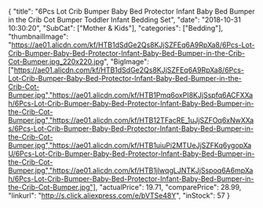 {
	"title": "6Pcs Lot Crib Bumper Baby Bed Protector Infant Baby Bed Bumper in the Crib Cot Bumper Toddler Infant Bedding Set",
	"date": "2018-10-31 10:30:20",
	"SubCat": ["Mother & Kids"],
	"categories": ["Bedding"],
	"thumbnailImage": "https://ae01.alicdn.com/kf/HTB1dSdGe2Qs8KJjSZFEq6A9RpXa8/6Pcs-Lot-Crib-Bumper-Baby-Bed-Protector-Infant-Baby-Bed-Bumper-in-the-Crib-Cot-Bumper.jpg_220x220.jpg",
	"BigImage": ["https://ae01.alicdn.com/kf/HTB1dSdGe2Qs8KJjSZFEq6A9RpXa8/6Pcs-Lot-Crib-Bumper-Baby-Bed-Protector-Infant-Baby-Bed-Bumper-in-the-Crib-Cot-Bumper.jpg","https://ae01.alicdn.com/kf/HTB1Pmq6oxPI8KJjSspfq6ACFXXah/6Pcs-Lot-Crib-Bumper-Baby-Bed-Protector-Infant-Baby-Bed-Bumper-in-the-Crib-Cot-Bumper.jpg","https://ae01.alicdn.com/kf/HTB12TFacRE_1uJjSZFOq6xNwXXas/6Pcs-Lot-Crib-Bumper-Baby-Bed-Protector-Infant-Baby-Bed-Bumper-in-the-Crib-Cot-Bumper.jpg","https://ae01.alicdn.com/kf/HTB1uiuPi2MTUeJjSZFKq6ygopXaU/6Pcs-Lot-Crib-Bumper-Baby-Bed-Protector-Infant-Baby-Bed-Bumper-in-the-Crib-Cot-Bumper.jpg","https://ae01.alicdn.com/kf/HTB1jlwqgLJNTKJjSspoq6A6mpXah/6Pcs-Lot-Crib-Bumper-Baby-Bed-Protector-Infant-Baby-Bed-Bumper-in-the-Crib-Cot-Bumper.jpg"],
	"actualPrice": 19.71,
	"comparePrice": 28.99,
	"linkurl": "http://s.click.aliexpress.com/e/bVTSe48Y",
	"inStock": 57
}
